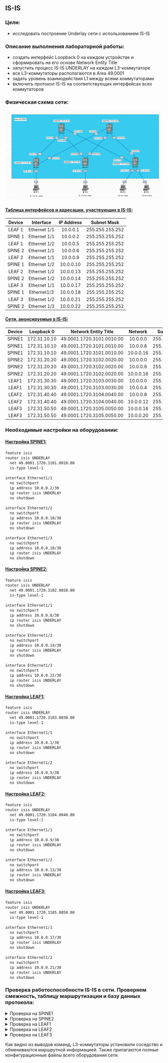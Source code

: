 ## IS-IS

### Цели:
- исследовать построение Underlay сети с использованием IS-IS

### Описание выполнения лабораторной работы:
- создать интерфейс Loopback 0 на каждом устройстве и сформировать на его основе Network Entity Title
- запустить процесс IS-IS UNDERLAY на каждом L3-коммутаторе
- все L3-коммутаторы располагаются в Area 49.0001
- задать уровень взаимодействия L1 между всеми коммутаторами
- включить протокол IS-IS на соответствующих интерфейсах всех коммутаторов

### Физическая схема сети:
![Схема](Network_topology_with_isis.jpg)

#### <u>Таблица интерфейсов и адресации, участвующих в IS-IS:</u>

|Device|Interface|IP Address|Subnet Mask|
|:-:|:-:|:-:|:-:|
|LEAF 1|Ethernet 1/1|10.0.0.1|255.255.255.252|
|SPINE 1|Ethernet 1/1|10.0.0.2|255.255.255.252|
|LEAF 1|Ethernet 1/2|10.0.0.5|255.255.255.252|
|SPINE 2|Ethernet 1/1|10.0.0.6|255.255.255.252|
|LEAF 2|Ethernet 1/1|10.0.0.9|255.255.255.252|
|SPINE 1|Ethernet 1/2|10.0.0.10|255.255.255.252|
|LEAF 2|Ethernet 1/2|10.0.0.13|255.255.255.252|
|SPINE 2|Ethernet 1/2|10.0.0.14|255.255.255.252|
|LEAF 3|Ethernet 1/1|10.0.0.17|255.255.255.252|
|SPINE 1|Ethernet1/3|10.0.0.18|255.255.255.252|
|LEAF 3|Ethernet 1/2|10.0.0.21|255.255.255.252|
|SPINE 2|Ethernet 1/3|10.0.0.22|255.255.255.252|

#### <u>Сети, анонсируемые в IS-IS:</u>

|Device|Loopback 0|Network Entity Title|Network|Subnet Mask|
|:-:|:-:|:-:|:-:|:-:|
|SPINE1|172.31.10.10|49.0001.1720.3101.0010.00|10.0.0.0|255.255.255.252|
|SPINE1|172.31.10.10|49.0001.1720.3101.0010.00|10.0.0.8|255.255.255.252|
|SPINE1|172.31.10.10|49.0001.1720.3101.0010.00|10.0.0.16|255.255.255.252|
|SPINE2|172.31.20.20|49.0001.1720.3102.0020.00|10.0.0.0|255.255.255.252|
|SPINE2|172.31.20.20|49.0001.1720.3102.0020.00|10.0.0.8|255.255.255.252|
|SPINE2|172.31.20.20|49.0001.1720.3102.0020.00|10.0.0.16|255.255.255.252|
|LEAF1|172.31.30.30|49.0001.1720.3103.0030.00|10.0.0.0|255.255.255.252|
|LEAF1|172.31.30.30|49.0001.1720.3103.0030.00|10.0.0.4|255.255.255.252|
|LEAF2|172.31.40.40|49.0001.1720.3104.0040.00|10.0.0.8|255.255.255.252|
|LEAF2|172.31.40.40|49.0001.1720.3104.0040.00|10.0.0.12|255.255.255.252|
|LEAF3|172.31.50.50|49.0001.1720.3105.0050.00|10.0.0.16|255.255.255.252|
|LEAF3|172.31.50.50|49.0001.1720.3105.0050.00|10.0.0.20|255.255.255.252|

### Необходимые настройки на оборудовании:

#### <u>Настройка SPINE1:</u>
```
feature isis
router isis UNDERLAY
  net 49.0001.1720.3101.0010.00
  is-type level-1

interface Ethernet1/1
  no switchport
  ip address 10.0.0.2/30
  ip router isis UNDERLAY
  no shutdown

interface Ethernet1/2
  no switchport
  ip address 10.0.0.10/30
  ip router isis UNDERLAY
  no shutdown

interface Ethernet1/3
  no switchport
  ip address 10.0.0.18/30
  ip router isis UNDERLAY
  no shutdown
```

#### <u>Настройка SPINE2:</u>
```
feature isis
router isis UNDERLAY
  net 49.0001.1720.3102.0020.00
  is-type level-1

interface Ethernet1/1
  no switchport
  ip address 10.0.0.6/30
  ip router isis UNDERLAY
  no shutdown

interface Ethernet1/2
  no switchport
  ip address 10.0.0.14/30
  ip router isis UNDERLAY
  no shutdown

interface Ethernet1/3
  no switchport
  ip address 10.0.0.22/30
  ip router isis UNDERLAY
  no shutdown
  ```
  #### <u>Настройка LEAF1:</u>
```
feature isis
router isis UNDERLAY
  net 49.0001.1720.3103.0030.00
  is-type level-1

interface Ethernet1/1
  no switchport
  ip address 10.0.0.1/30
  ip router isis UNDERLAY
  no shutdown

interface Ethernet1/2
  no switchport
  ip address 10.0.0.5/30
  ip router isis UNDERLAY
  no shutdown
  ```
  #### <u>Настройка LEAF2:</u>
```
feature isis
router isis UNDERLAY
  net 49.0001.1720.3104.0040.00
  is-type level-1

interface Ethernet1/1
  no switchport
  ip address 10.0.0.9/30
  ip router isis UNDERLAY
  no shutdown

interface Ethernet1/2
  no switchport
  ip address 10.0.0.13/30
  ip router isis UNDERLAY
  no shutdown
  ```
  #### <u>Настройка LEAF3:</u>
```
feature isis
router isis UNDERLAY
  net 49.0001.1720.3105.0050.00
  is-type level-1

interface Ethernet1/1
  no switchport
  ip address 10.0.0.17/30
  ip router isis UNDERLAY
  no shutdown

interface Ethernet1/2
  no switchport
  ip address 10.0.0.21/30
  ip router isis UNDERLAY
  no shutdown
  ```
### Проверка работоспособности IS-IS в сети. Проверяем смежность, таблицу маршрутизации и базу данных протокола:

<details>
<summary>Проверка на SPINE1</summary>

```
SPINE1# sh isis adjacency 
IS-IS process: UNDERLAY VRF: default
IS-IS adjacency database:
Legend: '!': No AF level connectivity in given topology
System ID       SNPA            Level  State  Hold Time  Interface
LEAF1           5003.0000.1b08  1      UP     00:00:07   Ethernet1/1
LEAF2           5004.0000.1b08  1      UP     00:00:07   Ethernet1/2
LEAF3           5005.0000.1b08  1      UP     00:00:08   Ethernet1/3


SPINE1# sh ip route isis
IP Route Table for VRF "default"
'*' denotes best ucast next-hop
'**' denotes best mcast next-hop
'[x/y]' denotes [preference/metric]
'%<string>' in via output denotes VRF <string>

10.0.0.4/30, ubest/mbest: 1/0
    *via 10.0.0.1, Eth1/1, [115/80], 00:32:55, isis-UNDERLAY, L1
10.0.0.12/30, ubest/mbest: 1/0
    *via 10.0.0.9, Eth1/2, [115/80], 00:19:27, isis-UNDERLAY, L1
10.0.0.20/30, ubest/mbest: 1/0
    *via 10.0.0.17, Eth1/3, [115/80], 00:00:54, isis-UNDERLAY, L1


SPINE1# sh isis database 
IS-IS Process: UNDERLAY LSP database VRF: default
IS-IS Level-1 Link State Database
  LSPID                 Seq Number   Checksum  Lifetime   A/P/O/T
  SPINE1.00-00        * 0x00000009   0xDE05    930        0/0/0/1
  SPINE2.00-00          0x00000009   0xF598    928        0/0/0/1
  LEAF1.00-00           0x00000005   0x8FF5    674        0/0/0/1
  LEAF1.01-00           0x00000005   0x4AD1    1175       0/0/0/1
  LEAF1.02-00           0x00000004   0xDC2E    705        0/0/0/1
  LEAF2.00-00           0x00000004   0x0604    959        0/0/0/1
  LEAF2.01-00           0x00000003   0x17E4    879        0/0/0/1
  LEAF2.02-00           0x00000003   0xA742    950        0/0/0/1
  LEAF3.00-00           0x00000002   0x2966    929        0/0/0/1
  LEAF3.01-00           0x00000001   0xE3F7    929        0/0/0/1
  LEAF3.02-00           0x00000001   0x7455    929        0/0/0/1

IS-IS Level-2 Link State Database
  LSPID                 Seq Number   Checksum  Lifetime   A/P/O/T
```
</details>
<details>
<summary>Проверка на SPINE2</summary>

```
SPINE2# sh isis adjacency
IS-IS process: UNDERLAY VRF: default
IS-IS adjacency database:
Legend: '!': No AF level connectivity in given topology
System ID       SNPA            Level  State  Hold Time  Interface
LEAF1           5003.0000.1b08  1      UP     00:00:09   Ethernet1/1
LEAF2           5004.0000.1b08  1      UP     00:00:08   Ethernet1/2
LEAF3           5005.0000.1b08  1      UP     00:00:09   Ethernet1/3


SPINE2# sh ip route isis
IP Route Table for VRF "default"
'*' denotes best ucast next-hop
'**' denotes best mcast next-hop
'[x/y]' denotes [preference/metric]
'%<string>' in via output denotes VRF <string>

10.0.0.0/30, ubest/mbest: 1/0
    *via 10.0.0.5, Eth1/1, [115/80], 00:39:25, isis-UNDERLAY, L1
10.0.0.8/30, ubest/mbest: 1/0
    *via 10.0.0.13, Eth1/2, [115/80], 00:25:57, isis-UNDERLAY, L1
10.0.0.16/30, ubest/mbest: 1/0
    *via 10.0.0.21, Eth1/3, [115/80], 00:07:24, isis-UNDERLAY, L1
	
SPINE2# sh isis database 
IS-IS Process: UNDERLAY LSP database VRF: default
IS-IS Level-1 Link State Database
  LSPID                 Seq Number   Checksum  Lifetime   A/P/O/T
  SPINE1.00-00          0x00000009   0xDE05    732        0/0/0/1
  SPINE2.00-00        * 0x00000009   0xF598    733        0/0/0/1
  LEAF1.00-00           0x00000006   0x8DF6    1041       0/0/0/1
  LEAF1.01-00           0x00000005   0x4AD1    978        0/0/0/1
  LEAF1.02-00           0x00000005   0xDA2F    1094       0/0/0/1
  LEAF2.00-00           0x00000004   0x0604    763        0/0/0/1
  LEAF2.01-00           0x00000003   0x17E4    683        0/0/0/1
  LEAF2.02-00           0x00000003   0xA742    754        0/0/0/1
  LEAF3.00-00           0x00000002   0x2966    732        0/0/0/1
  LEAF3.01-00           0x00000001   0xE3F7    733        0/0/0/1
  LEAF3.02-00           0x00000001   0x7455    733        0/0/0/1

IS-IS Level-2 Link State Database
  LSPID                 Seq Number   Checksum  Lifetime   A/P/O/T
```
</details>
<details>
<summary>Проверка на LEAF1</summary>

```
LEAF1# sh isis adjacency 
IS-IS process: UNDERLAY VRF: default
IS-IS adjacency database:
Legend: '!': No AF level connectivity in given topology
System ID       SNPA            Level  State  Hold Time  Interface
SPINE1          5001.0000.1b08  1      UP     00:00:30   Ethernet1/1
SPINE2          5002.0000.1b08  1      UP     00:00:28   Ethernet1/2

LEAF1# sh ip route isis
IP Route Table for VRF "default"
'*' denotes best ucast next-hop
'**' denotes best mcast next-hop
'[x/y]' denotes [preference/metric]
'%<string>' in via output denotes VRF <string>

10.0.0.8/30, ubest/mbest: 1/0
    *via 10.0.0.2, Eth1/1, [115/80], 00:41:18, isis-UNDERLAY, L1
10.0.0.12/30, ubest/mbest: 1/0
    *via 10.0.0.6, Eth1/2, [115/80], 00:41:18, isis-UNDERLAY, L1
10.0.0.16/30, ubest/mbest: 1/0
    *via 10.0.0.2, Eth1/1, [115/80], 00:41:18, isis-UNDERLAY, L1
10.0.0.20/30, ubest/mbest: 1/0
    *via 10.0.0.6, Eth1/2, [115/80], 00:41:18, isis-UNDERLAY, L1
	
LEAF1# sh isis database 
IS-IS Process: UNDERLAY LSP database VRF: default
IS-IS Level-1 Link State Database
  LSPID                 Seq Number   Checksum  Lifetime   A/P/O/T
  SPINE1.00-00          0x0000000A   0xDC06    1079       0/0/0/1
  SPINE2.00-00          0x0000000A   0xF399    1153       0/0/0/1
  LEAF1.00-00         * 0x00000006   0x8DF6    866        0/0/0/1
  LEAF1.01-00         * 0x00000005   0x4AD1    804        0/0/0/1
  LEAF1.02-00         * 0x00000005   0xDA2F    920        0/0/0/1
  LEAF2.00-00           0x00000005   0x0405    1121       0/0/0/1
  LEAF2.01-00           0x00000004   0x15E5    1049       0/0/0/1
  LEAF2.02-00           0x00000004   0xA543    1155       0/0/0/1
  LEAF3.00-00           0x00000003   0x2767    1110       0/0/0/1
  LEAF3.01-00           0x00000002   0xE1F8    1099       0/0/0/1
  LEAF3.02-00           0x00000002   0x7256    1130       0/0/0/1

IS-IS Level-2 Link State Database
  LSPID                 Seq Number   Checksum  Lifetime   A/P/O/T
```
</details>
<details>
<summary>Проверка на LEAF2</summary>

```
LEAF2# sh isis adjacency 
IS-IS process: UNDERLAY VRF: default
IS-IS adjacency database:
Legend: '!': No AF level connectivity in given topology
System ID       SNPA            Level  State  Hold Time  Interface
SPINE1          5001.0000.1b08  1      UP     00:00:28   Ethernet1/1
SPINE2          5002.0000.1b08  1      UP     00:00:30   Ethernet1/2

LEAF2# sh ip route isis
IP Route Table for VRF "default"
'*' denotes best ucast next-hop
'**' denotes best mcast next-hop
'[x/y]' denotes [preference/metric]
'%<string>' in via output denotes VRF <string>

10.0.0.0/30, ubest/mbest: 1/0
    *via 10.0.0.10, Eth1/1, [115/80], 00:29:56, isis-UNDERLAY, L1
10.0.0.4/30, ubest/mbest: 1/0
    *via 10.0.0.14, Eth1/2, [115/80], 00:29:56, isis-UNDERLAY, L1
10.0.0.16/30, ubest/mbest: 1/0
    *via 10.0.0.10, Eth1/1, [115/80], 00:29:56, isis-UNDERLAY, L1
10.0.0.20/30, ubest/mbest: 1/0
    *via 10.0.0.14, Eth1/2, [115/80], 00:29:56, isis-UNDERLAY, L1
	
LEAF2# sh isis database 
IS-IS Process: UNDERLAY LSP database VRF: default
IS-IS Level-1 Link State Database
  LSPID                 Seq Number   Checksum  Lifetime   A/P/O/T
  SPINE1.00-00          0x0000000A   0xDC06    1022       0/0/0/1
  SPINE2.00-00          0x0000000A   0xF399    1097       0/0/0/1
  LEAF1.00-00           0x00000006   0x8DF6    808        0/0/0/1
  LEAF1.01-00           0x00000005   0x4AD1    745        0/0/0/1
  LEAF1.02-00           0x00000005   0xDA2F    861        0/0/0/1
  LEAF2.00-00         * 0x00000005   0x0405    1066       0/0/0/1
  LEAF2.01-00         * 0x00000004   0x15E5    994        0/0/0/1
  LEAF2.02-00         * 0x00000004   0xA543    1100       0/0/0/1
  LEAF3.00-00           0x00000003   0x2767    1053       0/0/0/1
  LEAF3.01-00           0x00000002   0xE1F8    1042       0/0/0/1
  LEAF3.02-00           0x00000002   0x7256    1073       0/0/0/1

IS-IS Level-2 Link State Database
  LSPID                 Seq Number   Checksum  Lifetime   A/P/O/T
```
</details>
<details>
<summary>Проверка на LEAF3</summary>

```
LEAF3# sh isis adjacency 
IS-IS process: UNDERLAY VRF: default
IS-IS adjacency database:
Legend: '!': No AF level connectivity in given topology
System ID       SNPA            Level  State  Hold Time  Interface
SPINE1          5001.0000.1b08  1      UP     00:00:26   Ethernet1/1
SPINE2          5002.0000.1b08  1      UP     00:00:24   Ethernet1/2

LEAF3# sh ip route isis
IP Route Table for VRF "default"
'*' denotes best ucast next-hop
'**' denotes best mcast next-hop
'[x/y]' denotes [preference/metric]
'%<string>' in via output denotes VRF <string>

10.0.0.0/30, ubest/mbest: 1/0
    *via 10.0.0.18, Eth1/1, [115/80], 00:12:11, isis-UNDERLAY, L1
10.0.0.4/30, ubest/mbest: 1/0
    *via 10.0.0.22, Eth1/2, [115/80], 00:12:11, isis-UNDERLAY, L1
10.0.0.8/30, ubest/mbest: 1/0
    *via 10.0.0.18, Eth1/1, [115/80], 00:12:11, isis-UNDERLAY, L1
10.0.0.12/30, ubest/mbest: 1/0
    *via 10.0.0.22, Eth1/2, [115/80], 00:12:11, isis-UNDERLAY, L1
	
LEAF3# sh isis database 
IS-IS Process: UNDERLAY LSP database VRF: default
IS-IS Level-1 Link State Database
  LSPID                 Seq Number   Checksum  Lifetime   A/P/O/T
  SPINE1.00-00          0x0000000A   0xDC06    975        0/0/0/1
  SPINE2.00-00          0x0000000A   0xF399    1049       0/0/0/1
  LEAF1.00-00           0x00000006   0x8DF6    760        0/0/0/1
  LEAF1.01-00           0x00000005   0x4AD1    698        0/0/0/1
  LEAF1.02-00           0x00000005   0xDA2F    814        0/0/0/1
  LEAF2.00-00           0x00000005   0x0405    1016       0/0/0/1
  LEAF2.01-00           0x00000004   0x15E5    945        0/0/0/1
  LEAF2.02-00           0x00000004   0xA543    1050       0/0/0/1
  LEAF3.00-00         * 0x00000003   0x2767    1008       0/0/0/1
  LEAF3.01-00         * 0x00000002   0xE1F8    997        0/0/0/1
  LEAF3.02-00         * 0x00000002   0x7256    1027       0/0/0/1

IS-IS Level-2 Link State Database
  LSPID                 Seq Number   Checksum  Lifetime   A/P/O/T
```
</details>

Как видно из выводов команд, L3-коммутаторы установили соседство и обмениваются маршрутной информацией. Также прилагаются полные конфигурационные файлы всего оборудования сети.